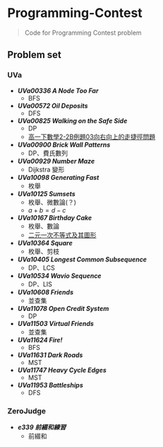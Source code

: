 # Programming-Contest

> Code for Programming Contest problem

## Problem set

### UVa

- ***UVa00336 A Node Too Far***
  - BFS
- ***UVa00572 Oil Deposits***
  - DFS
- ***UVa00825 Walking on the Safe Side***
  - DP
  - [高一下數學2-2B例題03向右向上的走捷徑問題](https://www.junyiacademy.org/course-compare/math-high/math-10/permutations-and-combinations_a/permutations-combinations/v/K4HOmfgEK6A?v=K4HOmfgEK6A)
- ***UVa00900 Brick Wall Patterns***
  - DP、費氏數列
- ***UVa00929 Number Maze***
  - Dijkstra 變形
- ***UVa10098 Generating Fast***
  - 枚舉
- ***UVa10125 Sumsets***
  - 枚舉、微數論(？)
  - $a + b = d - c$
- ***UVa10167 Birthday Cake***
  - 枚舉、數論
  - [二元一次不等式及其圖形](https://youtu.be/amH8nzygUMU)
- ***UVa10364 Square***
  - 枚舉、剪枝
- ***UVa10405 Longest Common Subsequence***
  - DP、LCS
- ***UVa10534 Wavio Sequence***
  - DP、LIS
- ***UVa10608 Friends***
  - 並查集
- ***UVa11078 Open Credit System***
  - DP
- ***UVa11503 Virtual Friends***
  - 並查集
- ***UVa11624 Fire!***
  - BFS
- ***UVa11631 Dark Roads***
  - MST
- ***UVa11747 Heavy Cycle Edges***
  - MST
- ***UVa11953 Battleships***
  - DFS

### ZeroJudge

- ***e339 前綴和練習***
  - 前綴和